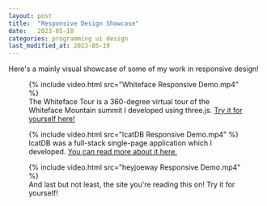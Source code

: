 ```yaml
---
layout: post
title:  "Responsive Design Showcase"
date:   2023-05-18
categories: programming ui design
last_modified_at: 2023-05-19
---
```

Here's a mainly visual showcase of some of my work in responsive design!

<figure>
    <div>{% include video.html src="Whiteface Responsive Demo.mp4" %}</div>
    <figcaption>The Whiteface Tour is a 360-degree virtual tour of the Whiteface Mountain summit I developed using three.js. <a href="https://whitefacetour.app">Try it for yourself here!</a></figcaption>
</figure>

<figure>
    <div>{% include video.html src="lcatDB Responsive Demo.mp4" %}</div>
    <figcaption>lcatDB was a full-stack single-page application which I developed. <a href="/lcatdb">You can read more about it here.</a></figcaption>
</figure>

<figure>
    <div>{% include video.html src="heyjoeway Responsive Demo.mp4" %}</div>
    <figcaption>And last but not least, the site you're reading this on! Try it for yourself!</figcaption>
</figure>
